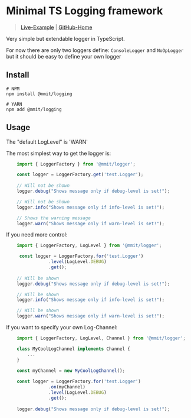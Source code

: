 # Minimal TS Logging framework 
> [Live-Example]() | [GitHub-Home](https://github.com/MikeMitterer/ts-logging)

Very simple but extendable logger in TypeScript.

For now there are only two loggers define: `ConsoleLogger` and `NoOpLogger` but it
should be easy to define your own logger

## Install

    # NPM
    npm install @mmit/logging
    
    # YARN
    npm add @mmit/logging
        
## Usage

The "default LogLevel" is 'WARN'

The most simplest way to get the logger is:

```typescript
    import { LoggerFactory } from '@mmit/logger';

    const logger = LoggerFactory.get('test.Logger');
    
    // Will not be shown
    logger.debug("Shows message only if debug-level is set!");

    // Will not be shown
    logger.info("Shows message only if info-level is set!");

    // Shows the warning message 
    logger.warn("Shows message only if warn-level is set!");
```

If you need more control:

```typescript
    import { LoggerFactory, LogLevel } from '@mmit/logger';

     const logger = LoggerFactory.for('test.Logger')
                .level(LogLevel.DEBUG)
                .get();
    
    // Will be shown
    logger.debug("Shows message only if debug-level is set!");

    // Will be shown
    logger.info("Shows message only if info-level is set!");

    // Will be shown
    logger.warn("Shows message only if warn-level is set!");
```

If you want to specify your own Log-Channel:

```typescript
    import { LoggerFactory, LogLevel, Channel } from '@mmit/logger';

    class MyCoolLogChannel implements Channel {
        ...
    }

    const myChannel = new MyCoolLogChannel();
    
    const logger = LoggerFactory.for('test.Logger')
                .on(myChannel)
                .level(LogLevel.DEBUG)
                .get();
    
    logger.debug("Shows message only if debug-level is set!");
```    
